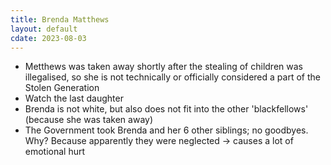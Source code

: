 ```yaml
---
title: Brenda Matthews
layout: default
cdate: 2023-08-03
---
```


- Metthews was taken away shortly after the stealing of children was illegalised, so she is not technically or officially considered a part of the Stolen Generation
- Watch the last daughter
- Brenda is not white, but also does not fit into the other 'blackfellows' (because she was taken away)
- The Government took Brenda and her 6 other siblings; no goodbyes. Why? Because apparently they were neglected → causes a lot of emotional hurt
